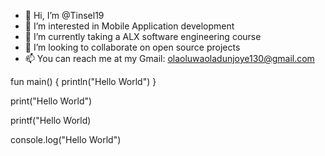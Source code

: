 - 👋 Hi, I’m @Tinsel19
- 👀 I’m interested in Mobile Application development
- 🌱 I’m currently taking a ALX software engineering course
- 💞️ I’m looking to collaborate on open source projects
- 📫 You can reach me at my Gmail: olaoluwaoladunjoye130@gmail.com

fun main() {
    println("Hello World")
}

print("Hello World")

printf("Hello World)

console.log("Hello World")
